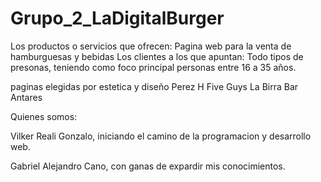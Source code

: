 # Grupo_2_LaDigitalBurger
Los productos o servicios que ofrecen: Pagina web para la venta de hamburguesas y bebidas
Los clientes a los que apuntan: Todo tipos de presonas, teniendo como foco principal personas entre 16 a 35 años.

paginas elegidas por estetica y diseño
Perez H
Five Guys
La Birra Bar
Antares     

Quienes somos:

Vilker Reali Gonzalo, iniciando el camino de la programacion y desarrollo web.

Gabriel Alejandro Cano, con ganas de expardir mis conocimientos.

